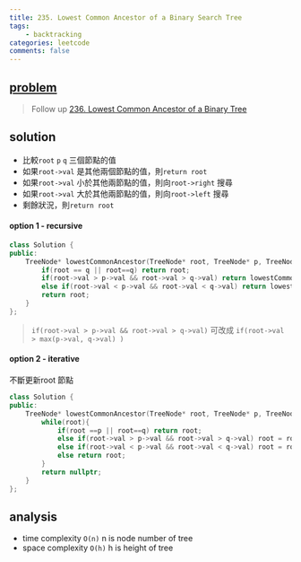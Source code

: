```yaml
---
title: 235. Lowest Common Ancestor of a Binary Search Tree
tags:  
    - backtracking
categories: leetcode
comments: false
---
```



## [problem](https://leetcode.com/problems/lowest-common-ancestor-of-a-binary-search-tree/)

> Follow up [236. Lowest Common Ancestor of a Binary Tree](https://leetcode.com/problems/lowest-common-ancestor-of-a-binary-tree/)


## solution

- 比較`root` `p` `q` 三個節點的值
- 如果`root->val` 是其他兩個節點的值，則`return root`
- 如果`root->val` 小於其他兩節點的值，則向`root->right` 搜尋
- 如果`root->val` 大於其他兩節點的值，則向`root->left` 搜尋
- 剩餘狀況，則`return root`

#### option 1 - recursive
```c++
class Solution {
public:
    TreeNode* lowestCommonAncestor(TreeNode* root, TreeNode* p, TreeNode* q) {
        if(root == q || root==q) return root;
        if(root->val > p->val && root->val > q->val) return lowestCommonAncestor(root->left, p,q);
        else if(root->val < p->val && root->val < q->val) return lowestCommonAncestor(root->right, p,q);
        return root;
    }
};
```

> `if(root->val > p->val && root->val > q->val)` 可改成
> `if(root->val > max(p->val, q->val) )`


#### option 2 - iterative
不斷更新root 節點

```c++
class Solution {
public:
    TreeNode* lowestCommonAncestor(TreeNode* root, TreeNode* p, TreeNode* q) {
        while(root){
            if(root ==p || root==q) return root;
            else if(root->val > p->val && root->val > q->val) root = root->left;
            else if(root->val < p->val && root->val < q->val) root = root->right;
            else return root;
        }
        return nullptr;
    }
};
```
## analysis
- time complexity `O(n)` n is node number of tree
- space complexity `O(h)` h is height of tree
